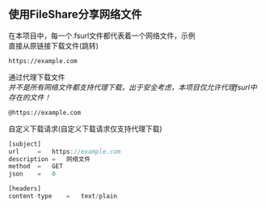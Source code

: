 ## 使用FileShare分享网络文件
在本项目中，每一个.fsurl文件都代表着一个网络文件，示例  
直接从原链接下载文件(跳转)  
```
https://example.com
```
通过代理下载文件  
*并不是所有网络文件都支持代理下载，出于安全考虑，本项目仅允许代理fsurl中存在的文件！*  
```
@https://example.com
```
自定义下载请求(自定义下载请求仅支持代理下载)  
```js
[subject]
url     =   https://example.com
description =   网络文件
method  =   GET
json    =   0

[headers]
content-type    =   text/plain
```